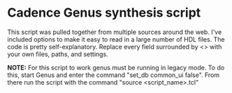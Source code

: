 # Cadence Genus synthesis script
This script was pulled together from multiple sources around the web. I've included options to make it easy to read in a large number of HDL files.
The code is pretty self-explanatory. Replace every field surrounded by <> with your own files, paths, and settings.

**NOTE:** 
For this script to work genus must be running in legacy mode. To do this, start Genus and enter the command "set_db common_ui false". From there run the script with the command "source <script_name>.tcl"
